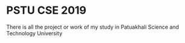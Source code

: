 # PSTU CSE 2019
 There is all the project or work of my study in Patuakhali Science and Technology University
